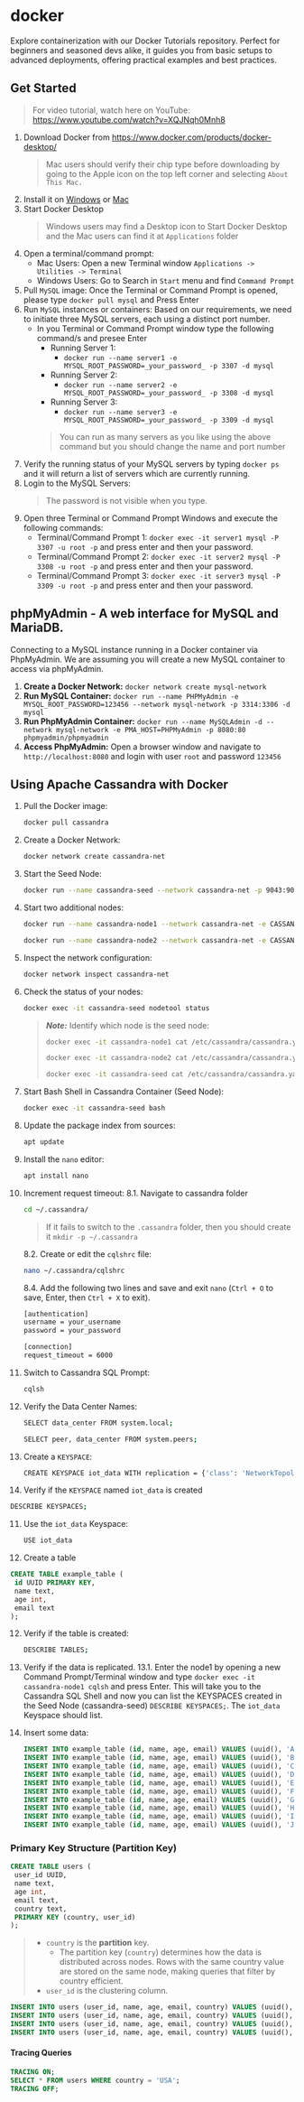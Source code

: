 # docker
Explore containerization with our Docker Tutorials repository. Perfect for beginners and seasoned devs alike, it guides you from basic setups to advanced deployments, offering practical examples and best practices.

## Get Started
> For video tutorial, watch here on YouTube: https://www.youtube.com/watch?v=XQJNqh0Mnh8
1. Download Docker from https://www.docker.com/products/docker-desktop/
   > Mac users should verify their chip type before downloading by going to the Apple icon on the top left corner and selecting ```About This Mac.```
2. Install it on [Windows](https://docs.docker.com/desktop/install/windows-install/) or [Mac](https://docs.docker.com/desktop/install/mac-install/)
3. Start Docker Desktop
   > Windows users may find a Desktop icon to Start Docker Desktop and the Mac users can find it at ```Applications``` folder
5. Open a terminal/command prompt:
   - Mac Users: Open a new Terminal window ```Applications -> Utilities -> Terminal```
   - Windows Users: Go to Search in ```Start``` menu and find ```Command Prompt```
6. Pull ```MySQL``` image: Once the Terminal or Command Prompt is opened, please type ```docker pull mysql``` and Press Enter
7. Run ```MySQL``` instances or containers: Based on our requirements, we need to initiate three MySQL servers, each using a distinct port number.
   - In you Terminal or Command Prompt window type the following command/s and presee Enter
     - Running Server 1: 
       - ```docker run --name server1 -e MYSQL_ROOT_PASSWORD=_your_password_ -p 3307 -d mysql```
     - Running Server 2: 
       - ```docker run --name server2 -e MYSQL_ROOT_PASSWORD=_your_password_ -p 3308 -d mysql```
     - Running Server 3: 
       - ```docker run --name server3 -e MYSQL_ROOT_PASSWORD=_your_password_ -p 3309 -d mysql```
     > You can run as many servers as you like using the above command but you should change the name and port number
8. Verify the running status of your MySQL servers by typing ```docker ps``` and it will return a list of servers which are currently running.
9. Login to the MySQL Servers:
   > The password is not visible when you type.
11. Open three Terminal or Command Prompt Windows and execute the following commands:
    - Terminal/Command Prompt 1: ```docker exec -it server1 mysql -P 3307 -u root -p``` and press enter and then your password. 
    - Terminal/Command Prompt 2: ```docker exec -it server2 mysql -P 3308 -u root -p``` and press enter and then your password.
    - Terminal/Command Prompt 3: ```docker exec -it server3 mysql -P 3309 -u root -p``` and press enter and then your password.
## phpMyAdmin - A web interface for MySQL and MariaDB.
Connecting to a MySQL instance running in a Docker container via PhpMyAdmin. We are assuming you will create a new MySQL container to access via phpMyAdmin. 
1. **Create a Docker Network:** ```docker network create mysql-network```
2. **Run MySQL Container:** ```docker run --name PHPMyAdmin -e MYSQL_ROOT_PASSWORD=123456 --network mysql-network -p 3314:3306 -d mysql```
3. **Run PhpMyAdmin Container:** ```docker run --name MySQLAdmin -d --network mysql-network -e PMA_HOST=PHPMyAdmin -p 8080:80 phpmyadmin/phpmyadmin```
4. **Access PhpMyAdmin:** Open a browser window and navigate to ```http://localhost:8080``` and login with user ```root``` and password ```123456```

## Using Apache Cassandra with Docker
1. Pull the Docker image:
   ```bash
   docker pull cassandra
   ```
2. Create a Docker Network:
   ```bash
   docker network create cassandra-net
   ```
3. Start the Seed Node:
   ```bash
   docker run --name cassandra-seed --network cassandra-net -p 9043:9042 -d cassandra
   ```
4. Start two additional nodes:
   ```bash
   docker run --name cassandra-node1 --network cassandra-net -e CASSANDRA_SEEDS=cassandra-seed -p 9044:9042 -d cassandra
   ```
   ```bash
   docker run --name cassandra-node2 --network cassandra-net -e CASSANDRA_SEEDS=cassandra-seed -p 9045:9042 -d cassandra
   ```
5. Inspect the network configuration:
    ```bash
   docker network inspect cassandra-net
    ```
6. Check the status of your nodes:
    ```bash
    docker exec -it cassandra-seed nodetool status
    ```
   > ***Note:*** Identify which node is the seed node:
   >
   > ```bash
   > docker exec -it cassandra-node1 cat /etc/cassandra/cassandra.yaml | grep -i seeds
   > ```
   > ```bash
   > docker exec -it cassandra-node2 cat /etc/cassandra/cassandra.yaml | grep -i seeds
   > ```
   > ```bash
   > docker exec -it cassandra-seed cat /etc/cassandra/cassandra.yaml | grep -i seeds
   > ```
7. Start Bash Shell in Cassandra Container (Seed Node):
   ```bash
   docker exec -it cassandra-seed bash
   ```    
8. Update the package index from sources:
   ```bash
   apt update
   ```
9. Install the ```nano``` editor:
   ```bash
   apt install nano
   ```
9. Increment request timeout:
   8.1. Navigate to cassandra folder
   ```bash
   cd ~/.cassandra/
   ```
   > If it fails to switch to the ```.cassandra``` folder, then you should create it ```mkdir -p ~/.cassandra```
   
   8.2. Create or edit the ```cqlshrc``` file:
   ```bash
   nano ~/.cassandra/cqlshrc
   ```
   8.4. Add the following two lines and save and exit ```nano``` (```Ctrl + O``` to save, Enter, then ```Ctrl + X``` to exit).
   ```bash
   [authentication]
   username = your_username
   password = your_password
   
   [connection]
   request_timeout = 6000
   ```
6. Switch to Cassandra SQL Prompt:
   ```bash
   cqlsh
   ```
8. Verify the Data Center Names:
   ```bash
   SELECT data_center FROM system.local;
   ```
   
   ```bash
   SELECT peer, data_center FROM system.peers;
   ``` 
9. Create a ```KEYSPACE```:
   ```bash
   CREATE KEYSPACE iot_data WITH replication = {'class': 'NetworkTopologyStrategy', 'datacenter1': 3};
   ```
10. Verify if the ```KEYSPACE``` named ```iot_data``` is created
   ```bash
   DESCRIBE KEYSPACES;
   ```
11. Use the ```iot_data``` Keyspace:
    ```bash
    USE iot_data
    ```
12. Create a table
   ```sql
   CREATE TABLE example_table (
    id UUID PRIMARY KEY,
    name text,
    age int,
    email text
   );

   ```
12. Verify if the table is created:
    ```bash
    DESCRIBE TABLES;
    ```
13. Verify if the data is replicated.
    13.1. Enter the node1 by opening a new Command Prompt/Terminal window and type ```docker exec -it cassandra-node1 cqlsh``` and press Enter. This will take you to the Cassandra SQL Shell and now you can list the KEYSPACES created in the Seed Node (cassandra-seed) ```DESCRIBE KEYSPACES;```. The ```iot_data``` Keyspace should list.

14. Insert some data:
    ```sql
    INSERT INTO example_table (id, name, age, email) VALUES (uuid(), 'Alice Johnson', 29, 'alice.johnson@example.com');
    INSERT INTO example_table (id, name, age, email) VALUES (uuid(), 'Bob Smith', 34, 'bob.smith@example.com');
    INSERT INTO example_table (id, name, age, email) VALUES (uuid(), 'Charlie Brown', 22, 'charlie.brown@example.com');
    INSERT INTO example_table (id, name, age, email) VALUES (uuid(), 'David Wilson', 45, 'david.wilson@example.com');
    INSERT INTO example_table (id, name, age, email) VALUES (uuid(), 'Eva Adams', 31, 'eva.adams@example.com');
    INSERT INTO example_table (id, name, age, email) VALUES (uuid(), 'Frank Miller', 28, 'frank.miller@example.com');
    INSERT INTO example_table (id, name, age, email) VALUES (uuid(), 'Grace Lee', 37, 'grace.lee@example.com');
    INSERT INTO example_table (id, name, age, email) VALUES (uuid(), 'Henry Walker', 26, 'henry.walker@example.com');
    INSERT INTO example_table (id, name, age, email) VALUES (uuid(), 'Isabella Martinez', 33, 'isabella.martinez@example.com');
    INSERT INTO example_table (id, name, age, email) VALUES (uuid(), 'Jack Davis', 40, 'jack.davis@example.com');

    ```
### Primary Key Structure (Partition Key)
   ```sql
   CREATE TABLE users (
    user_id UUID,
    name text,
    age int,
    email text,
    country text,
    PRIMARY KEY (country, user_id)
   );
   ```
   > - ```country``` is the **partition** key.
   >    - The partition key (```country```) determines how the data is distributed across nodes. Rows with the same country value are stored on the same node, making queries that filter by country efficient.
   > - ```user_id``` is the clustering column.

   ```sql
   INSERT INTO users (user_id, name, age, email, country) VALUES (uuid(), 'Alice Johnson', 29, 'alice.johnson@example.com', 'USA');
   INSERT INTO users (user_id, name, age, email, country) VALUES (uuid(), 'Bob Smith', 34, 'bob.smith@example.com', 'Canada');
   INSERT INTO users (user_id, name, age, email, country) VALUES (uuid(), 'Charlie Brown', 22, 'charlie.brown@example.com', 'USA');
   INSERT INTO users (user_id, name, age, email, country) VALUES (uuid(), 'David Wilson', 45, 'david.wilson@example.com', 'UK');
   ```
#### Tracing Queries
   ```sql
   TRACING ON;
   SELECT * FROM users WHERE country = 'USA';
   TRACING OFF;
   ```
